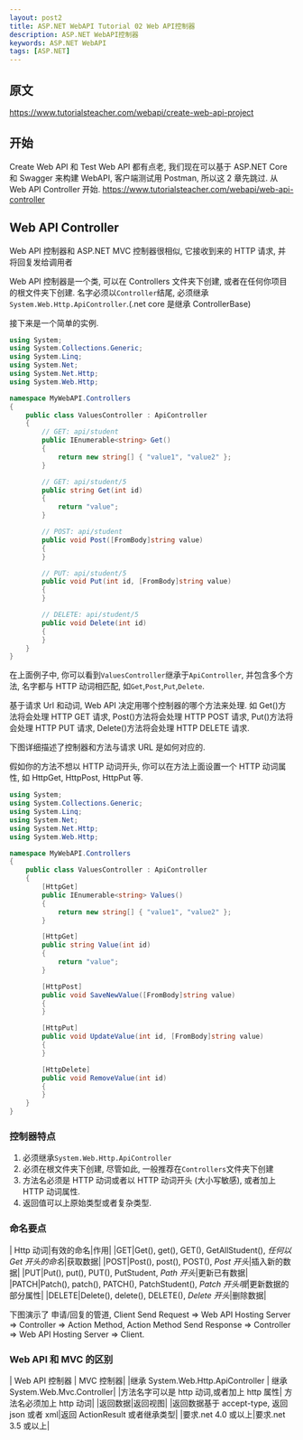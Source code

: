 ```yaml
---
layout: post2
title: ASP.NET WebAPI Tutorial 02 Web API控制器
description: ASP.NET WebAPI控制器
keywords: ASP.NET WebAPI
tags: [ASP.NET]
---
```


## 原文

https://www.tutorialsteacher.com/webapi/create-web-api-project

## 开始

Create Web API 和 Test Web API 都有点老, 我们现在可以基于 ASP.NET Core 和 Swagger 来构建 WebAPI, 客户端测试用 Postman, 所以这 2 章先跳过. 从 Web API Controller 开始.
https://www.tutorialsteacher.com/webapi/web-api-controller

## Web API Controller

Web API 控制器和 ASP.NET MVC 控制器很相似, 它接收到来的 HTTP 请求, 并将回复发给调用者

Web API 控制器是一个类, 可以在 Controllers 文件夹下创建, 或者在任何你项目的根文件夹下创建. 名字必须以`Controller`结尾, 必须继承`System.Web.Http.ApiController`.(.net core 是继承 ControllerBase)

接下来是一个简单的实例.

```c#
using System;
using System.Collections.Generic;
using System.Linq;
using System.Net;
using System.Net.Http;
using System.Web.Http;

namespace MyWebAPI.Controllers
{
    public class ValuesController : ApiController
    {
        // GET: api/student
        public IEnumerable<string> Get()
        {
            return new string[] { "value1", "value2" };
        }

        // GET: api/student/5
        public string Get(int id)
        {
            return "value";
        }

        // POST: api/student
        public void Post([FromBody]string value)
        {
        }

        // PUT: api/student/5
        public void Put(int id, [FromBody]string value)
        {
        }

        // DELETE: api/student/5
        public void Delete(int id)
        {
        }
    }
}
```

在上面例子中, 你可以看到`ValuesController`继承于`ApiController`, 并包含多个方法, 名字都与 HTTP 动词相匹配, 如`Get`,`Post`,`Put`,`Delete`.

基于请求 Url 和动词, Web API 决定用哪个控制器的哪个方法来处理. 如 Get()方法将会处理 HTTP GET 请求, Post()方法将会处理 HTTP POST 请求, Put()方法将会处理 HTTP PUT 请求, Delete()方法将会处理 HTTP DELETE 请求.

下图详细描述了控制器和方法与请求 URL 是如何对应的.

假如你的方法不想以 HTTP 动词开头, 你可以在方法上面设置一个 HTTP 动词属性, 如 HttpGet, HttpPost, HttpPut 等.

```c#
using System;
using System.Collections.Generic;
using System.Linq;
using System.Net;
using System.Net.Http;
using System.Web.Http;

namespace MyWebAPI.Controllers
{
    public class ValuesController : ApiController
    {
        [HttpGet]
        public IEnumerable<string> Values()
        {
            return new string[] { "value1", "value2" };
        }

        [HttpGet]
        public string Value(int id)
        {
            return "value";
        }

        [HttpPost]
        public void SaveNewValue([FromBody]string value)
        {
        }

        [HttpPut]
        public void UpdateValue(int id, [FromBody]string value)
        {
        }

        [HttpDelete]
        public void RemoveValue(int id)
        {
        }
    }
}
```

### 控制器特点

1. 必须继承`System.Web.Http.ApiController`
2. 必须在根文件夹下创建, 尽管如此, 一般推荐在`Controllers`文件夹下创建
3. 方法名必须是 HTTP 动词或者以 HTTP 动词开头 (大小写敏感), 或者加上 HTTP 动词属性.
4. 返回值可以上原始类型或者复杂类型.

### 命名要点

| Http 动词|有效的命名|作用|
|GET|Get(), get(), GET(), GetAllStudent(), _任何以 Get 开头的命名_|获取数据|
|POST|Post(), post(), POST(), _Post 开头_|插入新的数据|
|PUT|Put(), put(), PUT(), PutStudent, _Path 开头_|更新已有数据|
|PATCH|Patch(), patch(), PATCH(), PatchStudent(), _Patch 开头哦_|更新数据的部分属性|
|DELETE|Delete(), delete(), DELETE(), _Delete 开头_|删除数据|

下图演示了 申请/回复的管道, Client Send Request => Web API Hosting Server => Controller => Action Method, Action Method Send Response => Controller => Web API Hosting Server => Client.

### Web API 和 MVC 的区别

| Web API 控制器 | MVC 控制器|
|继承 System.Web.Http.ApiController | 继承 System.Web.Mvc.Controller|
|方法名字可以是 http 动词,或者加上 http 属性| 方法名必须加上 http 动词|
|返回数据|返回视图|
|返回数据基于 accept-type, 返回 json 或者 xml|返回 ActionResult 或者继承类型|
|要求.net 4.0 或以上|要求.net 3.5 或以上|
